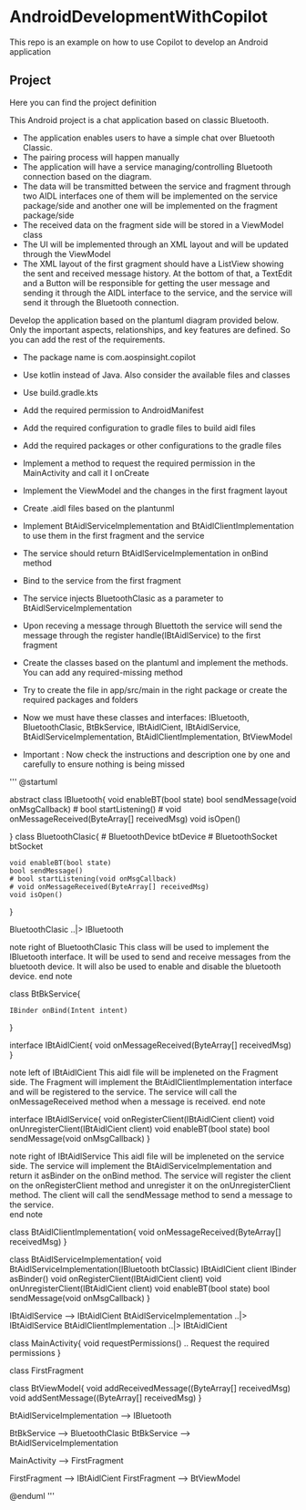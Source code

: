 # AndroidDevelopmentWithCopilot
This repo is an example on how to use Copilot to develop an Android application

## Project

Here you can find the project definition


This Android project is a chat application based on classic Bluetooth.

- The application enables users to have a simple chat over Bluetooth Classic.
- The pairing process will happen manually
- The application will have a service managing/controlling Bluetooth connection based on the diagram.
- The data will be transmitted between the service and fragment through two AIDL interfaces one of them will be implemented on the service package/side and another one will be implemented on the fragment package/side
- The received data on the fragment side will be stored in a ViewModel class
- The UI will be implemented through an XML layout and will be updated through the ViewModel
- The XML layout of the first gragment should have a ListView showing the sent and received message history. At the bottom of that, a TextEdit and a Button will be responsible for getting the user message and sending it through the AIDL interface to the service, and the service will send it through the Bluetooth connection.


Develop the application based on the plantuml diagram provided below. Only the important aspects, relationships, and key features are defined. So you can add the rest of the requirements.

- The package name is com.aospinsight.copilot
- Use kotlin instead of Java. Also  consider the available files and classes
- Use build.gradle.kts
- Add the required permission to AndroidManifest
- Add the required configuration to gradle files to build aidl files
- Add the required packages or other configurations to the gradle files
- Implement a method to request the required permission in the MainActivity and call it I onCreate
- Implement the ViewModel and the changes in the first fragment layout
- Create .aidl files based on the plantunml
- Implement BtAidlServiceImplementation and BtAidlClientImplementation to use them in the first fragment and the service
- The service should return BtAidlServiceImplementation  in onBind method
- Bind to the service from the first fragment
- The service injects BluetoothClasic as a parameter to BtAidlServiceImplementation
- Upon receving a message through Bluettoth the service will send the message through the register handle(IBtAidlService) to the first fragment
- Create the classes based on the plantuml and implement the methods. You can add any required-missing method
- Try to create the file in app/src/main in the right package or create the required packages and folders
- Now we must have these classes and interfaces:
	IBluetooth, BluetoothClasic, BtBkService, IBtAidlCient, IBtAidlService, BtAidlServiceImplementation, BtAidlClientImplementation, BtViewModel
  
- Important : Now check the instructions and description one by one and carefully to ensure nothing is being missed


'''
@startuml

abstract class IBluetooth{
    void enableBT(bool state)
    bool sendMessage(void onMsgCallback)
    # bool startListening()
    # void onMessageReceived(ByteArray[] receivedMsg)
    void isOpen()

}
class BluetoothClasic{
    # BluetoothDevice btDevice
    # BluetoothSocket btSocket

    void enableBT(bool state)
    bool sendMessage()
    # bool startListening(void onMsgCallback)
    # void onMessageReceived(ByteArray[] receivedMsg)
    void isOpen()
}

BluetoothClasic ..|> IBluetooth

note right of BluetoothClasic
    This class will be used to implement the IBluetooth interface.
    It will be used to send and receive messages from the bluetooth device.
    It will also be used to enable and disable the bluetooth device.
end note

class BtBkService{

    IBinder onBind(Intent intent)
}

interface IBtAidlCient{
    void onMessageReceived(ByteArray[] receivedMsg)
}

note left of IBtAidlCient
    This aidl file will be impleneted on the Fragment side.
    The Fragment will implement the BtAidlClientImplementation interface and will be registered to the service.
    The service will call the onMessageReceived method when a message is received.
end note

interface IBtAidlService{
    void onRegisterClient(IBtAidlCient client)
    void onUnregisterClient(IBtAidlCient client)
    void enableBT(bool state)
    bool sendMessage(void onMsgCallback)
}

note right of IBtAidlService
    This aidl file will be impleneted on the service side.
    The service will implement the BtAidlServiceImplementation and return it asBinder on the onBind method.
    The service will register the client on the onRegisterClient method and unregister it on the onUnregisterClient method.
    The client will call the sendMessage method to send a message to the service.    
end note

class BtAidlClientImplementation{
    void onMessageReceived(ByteArray[] receivedMsg)
}

class BtAidlServiceImplementation{
    void BtAidlServiceImplementation(IBluetooth btClassic)
    IBtAidlCient client
    IBinder asBinder()
    void onRegisterClient(IBtAidlCient client)
    void onUnregisterClient(IBtAidlCient client)
    void enableBT(bool state)
    bool sendMessage(void onMsgCallback)
}


IBtAidlService --> IBtAidlCient
BtAidlServiceImplementation ..|> IBtAidlService
BtAidlClientImplementation ..|> IBtAidlCient

class MainActivity{
    void requestPermissions() .. Request the required permissions
}

class FirstFragment 

class BtViewModel{
    void addReceivedMessage((ByteArray[] receivedMsg)
    void addSentMessage((ByteArray[] receivedMsg)
}



BtAidlServiceImplementation --> IBluetooth

BtBkService --> BluetoothClasic
BtBkService --> BtAidlServiceImplementation

MainActivity --> FirstFragment

FirstFragment --> IBtAidlCient
FirstFragment --> BtViewModel


@enduml
'''